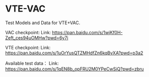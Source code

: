# VTE-VAC
Test Models and Data for VTE+VAC.

VAC checkpoint:
Link: https://pan.baidu.com/s/1wjKf0H-Zeft_ces94uOMHw?pwd=6y7i

VTE checkpoint:
Link: https://pan.baidu.com/s/1uOrYusQTZMHdfZn6kqBvXA?pwd=p3a2

Available test data：
Link: https://pan.baidu.com/s/1qEN8b_opFRU2M0YPeCwSiQ?pwd=zbru
